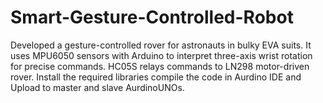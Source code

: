 # Smart-Gesture-Controlled-Robot
Developed a gesture-controlled rover for astronauts in bulky EVA suits. It uses MPU6050 sensors with Arduino to interpret three-axis wrist rotation for precise commands. HC05S relays commands to LN298 motor-driven rover. Install the required libraries compile the code in Aurdino IDE and Upload to master and slave AurdinoUNOs. 
